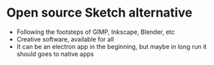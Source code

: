 # Open source Sketch alternative

- Following the footsteps of GIMP, Inkscape, Blender, etc
- Creative software, available for all
- It can be an electron app in the beginning, but maybe in long run it should goes to native apps
